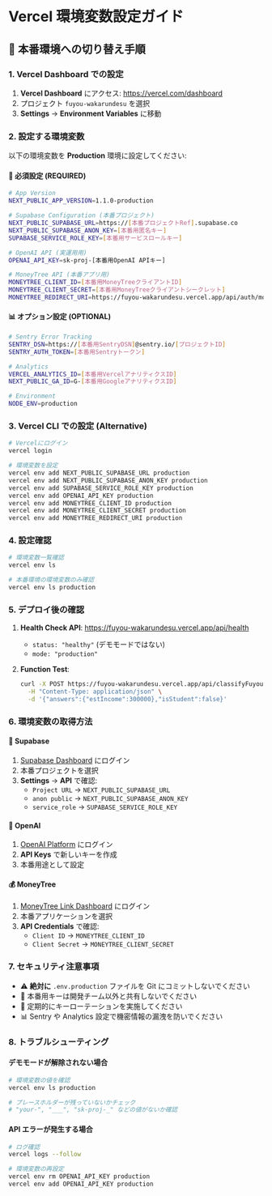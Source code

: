 # Vercel 環境変数設定ガイド

## 🎯 本番環境への切り替え手順

### 1. Vercel Dashboard での設定

1. **Vercel Dashboard** にアクセス: https://vercel.com/dashboard
2. プロジェクト `fuyou-wakarundesu` を選択
3. **Settings** → **Environment Variables** に移動

### 2. 設定する環境変数

以下の環境変数を **Production** 環境に設定してください:

#### 🔑 必須設定 (REQUIRED)

```bash
# App Version
NEXT_PUBLIC_APP_VERSION=1.1.0-production

# Supabase Configuration (本番プロジェクト)
NEXT_PUBLIC_SUPABASE_URL=https://[本番プロジェクトRef].supabase.co
NEXT_PUBLIC_SUPABASE_ANON_KEY=[本番用匿名キー]
SUPABASE_SERVICE_ROLE_KEY=[本番用サービスロールキー]

# OpenAI API (実運用用)
OPENAI_API_KEY=sk-proj-[本番用OpenAI APIキー]

# MoneyTree API (本番アプリ用)
MONEYTREE_CLIENT_ID=[本番用MoneyTreeクライアントID]
MONEYTREE_CLIENT_SECRET=[本番用MoneyTreeクライアントシークレット]
MONEYTREE_REDIRECT_URI=https://fuyou-wakarundesu.vercel.app/api/auth/moneytree/callback
```

#### 📊 オプション設定 (OPTIONAL)

```bash
# Sentry Error Tracking
SENTRY_DSN=https://[本番用SentryDSN]@sentry.io/[プロジェクトID]
SENTRY_AUTH_TOKEN=[本番用Sentryトークン]

# Analytics
VERCEL_ANALYTICS_ID=[本番用VercelアナリティクスID]
NEXT_PUBLIC_GA_ID=G-[本番用GoogleアナリティクスID]

# Environment
NODE_ENV=production
```

### 3. Vercel CLI での設定 (Alternative)

```bash
# Vercelにログイン
vercel login

# 環境変数を設定
vercel env add NEXT_PUBLIC_SUPABASE_URL production
vercel env add NEXT_PUBLIC_SUPABASE_ANON_KEY production
vercel env add SUPABASE_SERVICE_ROLE_KEY production
vercel env add OPENAI_API_KEY production
vercel env add MONEYTREE_CLIENT_ID production
vercel env add MONEYTREE_CLIENT_SECRET production
vercel env add MONEYTREE_REDIRECT_URI production
```

### 4. 設定確認

```bash
# 環境変数一覧確認
vercel env ls

# 本番環境の環境変数のみ確認
vercel env ls production
```

### 5. デプロイ後の確認

1. **Health Check API**: https://fuyou-wakarundesu.vercel.app/api/health
   - `status: "healthy"` (デモモードではない)
   - `mode: "production"`

2. **Function Test**:
   ```bash
   curl -X POST https://fuyou-wakarundesu.vercel.app/api/classifyFuyou \
     -H "Content-Type: application/json" \
     -d '{"answers":{"estIncome":300000},"isStudent":false}'
   ```

### 6. 環境変数の取得方法

#### 🔗 Supabase
1. [Supabase Dashboard](https://supabase.com/dashboard) にログイン
2. 本番プロジェクトを選択
3. **Settings** → **API** で確認:
   - `Project URL` → `NEXT_PUBLIC_SUPABASE_URL`
   - `anon public` → `NEXT_PUBLIC_SUPABASE_ANON_KEY`
   - `service_role` → `SUPABASE_SERVICE_ROLE_KEY`

#### 🤖 OpenAI
1. [OpenAI Platform](https://platform.openai.com/api-keys) にログイン
2. **API Keys** で新しいキーを作成
3. 本番用途として設定

#### 💰 MoneyTree
1. [MoneyTree Link Dashboard](https://moneytree.jp/link) にログイン
2. 本番アプリケーションを選択
3. **API Credentials** で確認:
   - `Client ID` → `MONEYTREE_CLIENT_ID`
   - `Client Secret` → `MONEYTREE_CLIENT_SECRET`

### 7. セキュリティ注意事項

- ⚠️ **絶対に** `.env.production` ファイルを Git にコミットしないでください
- 🔐 本番用キーは開発チーム以外と共有しないでください
- 🔄 定期的にキーローテーションを実施してください
- 📊 Sentry や Analytics 設定で機密情報の漏洩を防いでください

### 8. トラブルシューティング

#### デモモードが解除されない場合
```bash
# 環境変数の値を確認
vercel env ls production

# プレースホルダーが残っていないかチェック
# "your-", "___", "sk-proj-_" などの値がないか確認
```

#### API エラーが発生する場合
```bash
# ログ確認
vercel logs --follow

# 環境変数の再設定
vercel env rm OPENAI_API_KEY production
vercel env add OPENAI_API_KEY production
```